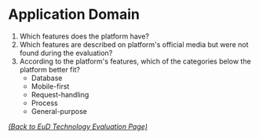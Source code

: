 # Application Domain
1. Which features does the platform have?
1. Which features are described on platform's official media but were not found during the evaluation?
1. According to the platform's features, which of the categories below the platform better fit?
	* Database
	* Mobile-first
	* Request-handling
	* Process
	* General-purpose

_[(Back to EuD Technology Evaluation Page)](../eud_technology_evaluation)_

